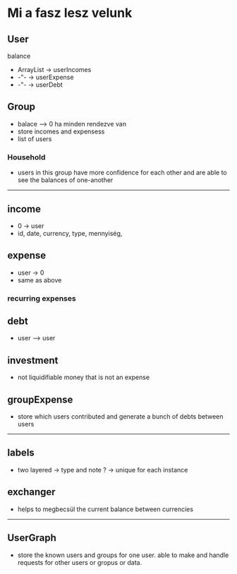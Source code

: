 # Mi a fasz lesz velunk

## User 
  balance
  * ArrayList -> userIncomes
  * -"- -> userExpense
  * -"- -> userDebt

## Group
  * balace --> 0 ha minden rendezve van
  * store incomes and expensess
  * list of users

### Household
  * users in this group have more confidence for each other and are able to see the balances of one-another 

_____________

## income 
* 0 -> user
* id, date, currency, type, mennyiség, 

## expense
* user -> 0
* same as above
  

### recurring expenses

## debt
* user --> user

## investment
* not liquidifiable money that is not an expense

## groupExpense
* store which users contributed and generate a bunch of debts between users

_____

## labels
* two layered -> type and note ? -> unique for each instance

## exchanger
* helps to megbecsül the current balance between currencies

_____

## UserGraph 

* store the known users and groups for one user. able to make and handle requests for other users or gropus or data.


